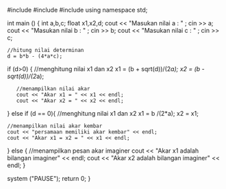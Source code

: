 #include <cstdlib>
#include <iostream>
#include <cmath>
using namespace std;

int main ()
{
    int a,b,c;
    float x1,x2,d;
    cout << "Masukan nilai a : " ;
    cin >> a;
    cout << "Masukan nilai b : " ;
    cin >> b;
    cout << "Masukan nilai c : " ;
    cin >> c;
    
    //hitung nilai determinan
    d = b*b - (4*a*c);
    
if (d>0)  {
       //menghitung nilai x1 dan x2
       x1 = (b + sqrt(d))/(2*a);
       x2 = (b - sqrt(d))/(2*a);
       
       //menampilkan nilai akar
       cout << "Akar x1 = " << x1 << endl;
       cout << "Akar x2 = " << x2 << endl;
          
}
else if (d == 0){
    //menghitung nilai x1 dan x2
    x1 = b /(2*a);
    x2 = x1;
    
    //menampilkan nilai akar kembar
    cout << "persamaan memiliki akar kembar" << endl;
    cout << "Akar x1 = x2 = " << x1 << endl;
}
else {
  //menampilkan pesan akar imaginer
  cout << "Akar x1 adalah bilangan imaginer" << endl;
  cout << "Akar x2 adalah bilangan imaginer" << endl;
}

  system ("PAUSE");
  return 0;
}
  
    

 
